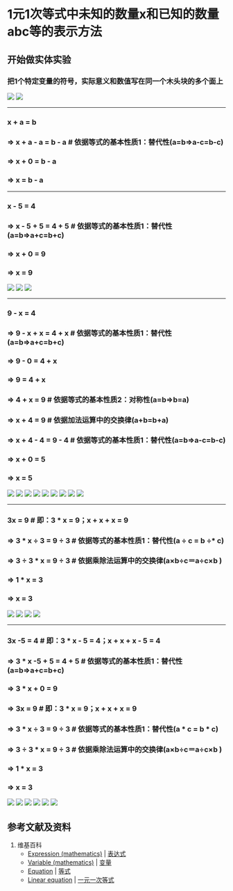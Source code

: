 # 1元1次等式中未知的数量x和已知的数量abc等的表示方法

## 开始做实体实验

###  把1个特定变量的符号，实际意义和数值写在同一个木头块的多个面上
![](/images/函数与解析几何/n个未知数和n次幂的等式/1元1次等式中未知的数量x和已知的数量abc等的表示方法/0a1.jpg)
![](/images/函数与解析几何/n个未知数和n次幂的等式/1元1次等式中未知的数量x和已知的数量abc等的表示方法/0a2.jpg)

----------------------------------------
### x + a = b 
### => x + a - a = b - a   # 依据等式的基本性质1：替代性(a=b=>a-c=b-c)
### => x + 0 = b - a
### => x = b - a
--------------------------------------
### x - 5 = 4 
### => x - 5 + 5 = 4 + 5  # 依据等式的基本性质1：替代性(a=b=>a+c=b+c)
### => x + 0 = 9
### => x = 9

![](/images/函数与解析几何/n个未知数和n次幂的等式/1元1次等式中未知的数量x和已知的数量abc等的表示方法/1a1.jpg)
![](/images/函数与解析几何/n个未知数和n次幂的等式/1元1次等式中未知的数量x和已知的数量abc等的表示方法/1a2.jpg)
![](/images/函数与解析几何/n个未知数和n次幂的等式/1元1次等式中未知的数量x和已知的数量abc等的表示方法/1a3.jpg)

---------------------------
### 9 - x = 4 
### => 9 - x + x = 4 + x   # 依据等式的基本性质1：替代性(a=b=>a+c=b+c)
### => 9 - 0 = 4 + x 
### => 9 = 4 + x 
### => 4 + x = 9 	    # 依据等式的基本性质2：对称性(a=b=>b=a)
### => x + 4 = 9 	    # 依据加法运算中的交换律(a+b=b+a)
### => x + 4 - 4 = 9 - 4    # 依据等式的基本性质1：替代性(a=b=>a-c=b-c)
### => x + 0 = 5
### => x = 5

![](/images/函数与解析几何/n个未知数和n次幂的等式/1元1次等式中未知的数量x和已知的数量abc等的表示方法/2a1.jpg)
![](/images/函数与解析几何/n个未知数和n次幂的等式/1元1次等式中未知的数量x和已知的数量abc等的表示方法/2a2.jpg)
![](/images/函数与解析几何/n个未知数和n次幂的等式/1元1次等式中未知的数量x和已知的数量abc等的表示方法/2a3.jpg)
![](/images/函数与解析几何/n个未知数和n次幂的等式/1元1次等式中未知的数量x和已知的数量abc等的表示方法/2a4.jpg)
![](/images/函数与解析几何/n个未知数和n次幂的等式/1元1次等式中未知的数量x和已知的数量abc等的表示方法/2a5.jpg)
![](/images/函数与解析几何/n个未知数和n次幂的等式/1元1次等式中未知的数量x和已知的数量abc等的表示方法/2a6.jpg)
![](/images/函数与解析几何/n个未知数和n次幂的等式/1元1次等式中未知的数量x和已知的数量abc等的表示方法/2a7.jpg)
![](/images/函数与解析几何/n个未知数和n次幂的等式/1元1次等式中未知的数量x和已知的数量abc等的表示方法/2a8.jpg)
![](/images/函数与解析几何/n个未知数和n次幂的等式/1元1次等式中未知的数量x和已知的数量abc等的表示方法/2a9.jpg)

------------------------
### 3x = 9 		    # 即：3 * x = 9；x + x + x = 9
### => 3 * x ÷ 3 = 9 ÷ 3   # 依据等式的基本性质1：替代性(a ÷  c = b ÷* c)
### => 3 ÷ 3 * x  = 9 ÷ 3  # 依据乘除法运算中的交换律(a×b÷c＝a÷c×b )
### => 1 * x = 3 	   
### => x = 3
![](/images/函数与解析几何/n个未知数和n次幂的等式/1元1次等式中未知的数量x和已知的数量abc等的表示方法/3a1.jpg)
![](/images/函数与解析几何/n个未知数和n次幂的等式/1元1次等式中未知的数量x和已知的数量abc等的表示方法/3a2.jpg)
![](/images/函数与解析几何/n个未知数和n次幂的等式/1元1次等式中未知的数量x和已知的数量abc等的表示方法/3a3.jpg)
![](/images/函数与解析几何/n个未知数和n次幂的等式/1元1次等式中未知的数量x和已知的数量abc等的表示方法/3a4.jpg)

------------------------

### 3x -5 = 4		         # 即：3 * x - 5 = 4；x + x + x - 5 = 4
### => 3 * x -5 + 5 = 4 + 5    # 依据等式的基本性质1：替代性(a=b=>a+c=b+c)
### => 3 * x + 0 = 9
### => 3x = 9 		    # 即：3 * x = 9；x + x + x = 9
### => 3 * x ÷ 3 = 9 ÷ 3   # 依据等式的基本性质1：替代性(a * c = b * c)
### => 3 ÷ 3 * x  = 9 ÷ 3  # 依据乘除法运算中的交换律(a×b÷c＝a÷c×b )
### => 1 * x = 3 	   
### => x = 3

![](/images/函数与解析几何/n个未知数和n次幂的等式/1元1次等式中未知的数量x和已知的数量abc等的表示方法/4a1.jpg)
![](/images/函数与解析几何/n个未知数和n次幂的等式/1元1次等式中未知的数量x和已知的数量abc等的表示方法/4a2.jpg)
![](/images/函数与解析几何/n个未知数和n次幂的等式/1元1次等式中未知的数量x和已知的数量abc等的表示方法/4a3.jpg)
![](/images/函数与解析几何/n个未知数和n次幂的等式/1元1次等式中未知的数量x和已知的数量abc等的表示方法/4a4.jpg)
![](/images/函数与解析几何/n个未知数和n次幂的等式/1元1次等式中未知的数量x和已知的数量abc等的表示方法/4a5.jpg)
![](/images/函数与解析几何/n个未知数和n次幂的等式/1元1次等式中未知的数量x和已知的数量abc等的表示方法/4a6.jpg)

## 参考文献及资料

1. 维基百科
	- [Expression (mathematics)](https://en.wikipedia.org/wiki/Expression_(mathematics)) | [表达式](https://zh.wikipedia.org/wiki/%E8%A1%A8%E9%81%94%E5%BC%8F) 
	- [Variable (mathematics)](https://en.wikipedia.org/wiki/Variable_(mathematics)) | [变量](https://zh.wikipedia.org/wiki/%E8%AE%8A%E6%95%B8) 
	- [Equation](https://en.wikipedia.org/wiki/Equation) | [等式](https://zh.wikipedia.org/wiki/%E6%96%B9%E7%A8%8B) 
	- [Linear equation](https://en.wikipedia.org/wiki/Linear_equation) | [一元一次等式](https://zh.wikipedia.org/wiki/%E4%B8%80%E6%AC%A1%E6%96%B9%E7%A8%8B#%E4%B8%80%E5%85%83%E4%B8%80%E6%AC%A1%E6%96%B9%E7%A8%8B%E5%BC%8F) 